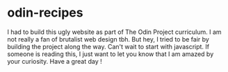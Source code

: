 # odin-recipes

I had to build this ugly website as part of The Odin Project curriculum.
I am not really a fan of brutalist web design tbh. But hey, I tried to be fair by building the project along the way.
Can't wait to start with javascript.
If someone is reading this, I just want to let you know that I am amazed by your curiosity. Have a great day !